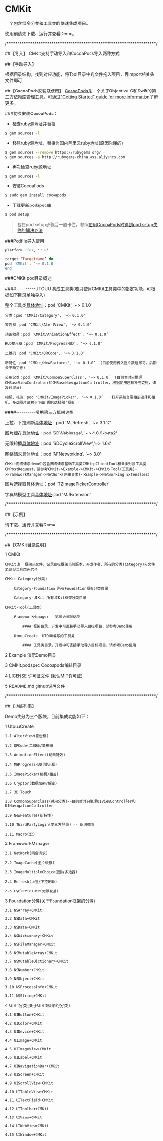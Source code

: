 # CMKit
一个包含很多分类和工具类的快速集成项目。

使用前请先下载、运行并查看Demo。

/**********************************************************************/

##【导入】
CMKit支持手动导入和CocoaPods导入两种方式

##【手动导入】

根据目录结构，找到对应功能，将Tool目录中的文件拖入项目，再import相关头文件即可

##【CocoaPods安装及使用】
[CocoaPods](http://cocoapods.org)是一个关于Objective-C和Swift的第三方依赖库管理工具。可通过["Getting Started" guide for more information](https://github.com/AFNetworking/AFNetworking/wiki/Getting-Started-with-AFNetworking)了解更多。

###初次安装CocoaPods：

- 检查ruby源地址并替换
```bash
$ gem sources -l
```
- 移除ruby源地址，替换为国内阿里云ruby地址(原因你懂的)
```bash
$ gem sources --remove https://rubygems.org/
$ gem sources -a http://rubygems-china.oss.aliyuncs.com
```
- 再次检查ruby源地址
```bash
$ gem sources -l
```

- 安装CocoaPods
```bash
$ sudo gem install cocoapods
```

- 下载更新podspec库
```bash
$ pod setup
```
> 若在pod setup步骤后一直卡住，参照[使用CocoaPods时遇到pod setup失败的解决办法](http://www.cocoachina.com/bbs/read.php?tid=193398)

###Podfile导入使用
```ruby
platform :ios, ‘7.0’

target ‘TargetName’ do
pod 'CMKit', '~> 0.1.0’
end
```

###CMKit pod目录概述

####----------UTOUU 集成工具类(若只使用CMKit工具类中的指定功能，可根据如下目录单独导入)


整个工具类[具体地址](https://github.com/ZuoLuFei/CMKit)：pod 'CMKit', '~> 0.1.0'

    分类：pod 'CMKit/Category', '~> 0.1.0'

    警告框：pod 'CMKit/AlertView', '~> 0.1.0’

    动画效果：pod 'CMKit/AnimationEffect', '~> 0.1.0’

    HUD提示框：pod 'CMKit/ProgressHUD', '~> 0.1.0’

    二维码：pod 'CMKit/QRCode', '~> 0.1.0’

    新特性：pod 'CMKit/NewFeatures', '~> 0.1.0’  (目前使用传入图片数组即可，后期会不断完善)

    公用父类：pod 'CMKit/CommonSuperClass', '~> 0.1.0’  (目前暂时只整理CMBaseViewController和CMBaseNavigationController，根据使用若有补充之处，请及时提出)

    相机、相册：pod 'CMKit/ImagePicker', '~> 0.1.0’    打开系统自带相册选择和相机，多选图片请移步下面'图片选择器'框架



####----------常用第三方框架选型

上拉、下拉刷新[具体地址](https://github.com/CoderMJLee/MJRefresh)：pod 'MJRefresh', '~> 3.1.12'     

图片缓存[具体地址](https://github.com/rs/SDWebImage)：pod 'SDWebImage', '~> 4.0.0-beta2'    

无限轮播[具体地址](https://github.com/gsdios/SDCycleScrollView)：pod 'SDCycleScrollView','~> 1.64'    

网络请求[具体地址](https://github.com/AFNetworking/AFNetworking)：pod 'AFNetworking', '~> 3.0'

    CMKit网络请求demo中包含网络请求基础工具类CMHttpClientTool和业务封装工具类CMPostRequest，请参考CMKit->Example->CMKit->CMKit-Tool(工具类)->FrameworkManager->NetWork(网络请求)->Sample->Networking Extenslons） 

图片选择器[具体地址](https://github.com/banchichen/TZImagePickerController)：pod 'TZImagePickerController'

字典转模型工具[具体地址](https://github.com/CoderMJLee/MJExtension#Features):pod 'MJExtension'
    
/**********************************************************************/

##【示例】

请下载、运行并查看Demo


/**********************************************************************/

##【CMKit目录说明】

1 CMKit 

    CMKit.h  框架头文件，记录目标框架当前版本，开发作者，所有的分类(Category)头文件及部分工具类头文件
    
    CMKit-Category(分类)

        Category-Foundation 所有Foundation框架分类目录

        Category-UIKit 所有UIKit框架分类目录

    CMKit-Tool(工具类)

        FrameworkManager   第三方框架选型

            #### 框架目录，开发中可直接手动导入目标项目，请参考Demo使用

        UtouuCreate  UTOUU编写的工具类

            #### 工具类目录，开发中可直接手动导入目标项目，请参考Demo使用

2 Example 演示Demo目录

3 CMKit.podspec Cocoapods编辑目录

4 LICENSE 许可证文件 (默认MIT许可证)

5 README.md github说明文件

/**********************************************************************/

##【功能列表】

Demo共分为三个版块，目前集成功能如下：

1 UtouuCreate

    1.1 AlterView(警告框)

    1.2 QRCode(二维码/条形码)

    1.3 AnimationEffect(动画特效)

    1.4 MBProgressHUD(提示框)

    1.5 ImagePicker(相机/相册)

    1.6 Cryptor(数据加密/解密)

    1.7 3D Touch

    1.8 CommonSuperClass(共用父类)--目前暂时只整理UIViewController和UINavigationController

    1.9 NewFeatures(新特性)

    1.10 ThirdPartyLogin(第三方登录) -- 新浪微博

    1.11 Macro(宏)


2 FrameworkManager

    2.1 NetWork(网络请求)

    2.2 ImageCache(图片缓存)

    2.3 ImageMultipleChoice(图片多选器)

    2.4 Refresh(上拉/下拉刷新)

    2.5 CyclePicture(无限轮播)

3 Foundation分类(关于Foundation框架的分类)

    3.1 NSArray+CMKit

    3.2 NSData+CMKit

    3.3 NSDate+CMKit

    3.4 NSDictionary+CMKit

    3.5 NSFileManager+CMKit

    3.6 NSMutableArray+CMKit

    3.7 NSMutableDictionary+CMKit

    3.8 NSNumber+CMKit

    3.9 NSObject+CMKit

    3.10 NSProcessInfo+CMKit

    3.11 NSString+CMKit


4 UIKit分类(关于UIKit框架的分类)

    4.1 UIButton+CMKit

    4.2 UIColor+CMKit

    4.3 UIDevice+CMKit

    4.4 UIImage+CMKit

    4.5 UIImageView+CMKit

    4.6 UILabel+CMKit

    4.7 UINavigationBar+CMKit

    4.8 UIScreen+CMKit

    4.9 UIScrollView+CMKit

    4.10 UITableView+CMKit

    4.11 UITextField+CMKit

    4.12 UIToolbar+CMKit

    4.13 UIView+CMKit

    4.14 UIWebView+CMKit

    4.15 UIWindow+CMKit


